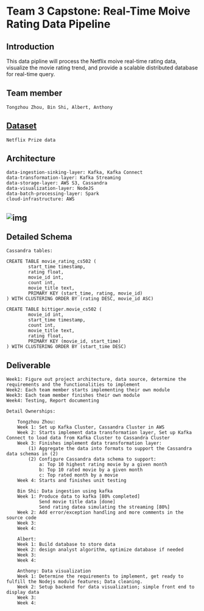 # Team 3 Capstone: Real-Time Moive Rating Data Pipeline

Introduction
------------

This data pipline will process the Netflix moive real-time rating data, visualize the movie rating trend, and provide a scalable distributed database for real-time query.

Team member
------------

	Tongzhou Zhou, Bin Shi, Albert, Anthony

[Dataset](https://www.kaggle.com/netflix-inc/netflix-prize-data)
------------

	Netflix Prize data

Architecture
------------

	data-ingestion-sinking-layer: Kafka, Kafka Connect
	data-transformation-layer: Kafka Streaming
	data-storage-layer: AWS S3, Cassandra
	data-visualization-layer: NodeJS
	data-batch-processing-layer: Spark
	cloud-infrastructure: AWS

![img](https://s3-us-west-2.amazonaws.com/github-photo-links/Screen+Shot+2018-01-19+at+10.36.51+PM.png)
​	
​	
Detailed Schema
---------------

	Cassandra tables:

	CREATE TABLE movie_rating_cs502 (
			start_time timestamp,
			rating float,
			movie_id int,
			count int,
			movie_title text,
			PRIMARY KEY (start_time, rating, movie_id)
	) WITH CLUSTERING ORDER BY (rating DESC, movie_id ASC)
	
	CREATE TABLE bittiger.movie_cs502 (
			movie_id int,
			start_time timestamp,
			count int,
			movie_title text,
			rating float,
			PRIMARY KEY (movie_id, start_time)
	) WITH CLUSTERING ORDER BY (start_time DESC)

Deliverable
---------------

	Week1: Figure out project architecture, data source, determine the requirements and the functionalities to implement
	Week2: Each team member starts implementing their own module
	Week3: Each team member finishes their own module
	Week4: Testing, Report documenting		
	
	Detail Ownerships:
	
		Tongzhou Zhou: 
		Week 1: Set up Kafka Cluster, Cassandra Cluster in AWS
		Week 2: Starts implement data transformation layer, Set up Kafka Connect to load data from Kafka Cluster to Cassandra Cluster 
		Week 3: Finishes implement data transformation layer: 
			(1) Aggregate the data into formats to support the Cassandra data schemas in (2)
			(2) Configure Cassandra data schema to support:
				a: Top 10 highest rating movie by a given month
				b: Top 10 rated movie by a given month
				c: Top rated month by a movie		
		Week 4: Starts and finishes unit testing
		
		Bin Shi: Data ingestion using kafka
		Week 1: Produce data to kafka [80% completed]
				Send movie title data [done]
				Send rating datea simulating the streaming [80%]
		Week 2: Add error/exception handling and more comments in the source code
		Week 3: 
		Week 4: 
		
		Albert:
		Week 1: Build database to store data
		Week 2: design analyst algorithm, optimize database if needed
		Week 3: 
		Week 4: 
		
		Anthony: Data visualization 
		Week 1: Determine the requirements to implement, get ready to fulfill the Nodejs module features; Data cleaning.
		Week 2: Setup backend for data visualization; simple front end to display data
		Week 3: 
		Week 4: 


​		

